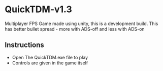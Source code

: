 # QuickTDM-v1.3
Multiplayer FPS Game made using unity, this is a development build. This has better bullet spread - more with ADS-off and less with ADS-on

## Instructions
* Open The QuickTDM.exe file to play
* Controls are given in the game itself
